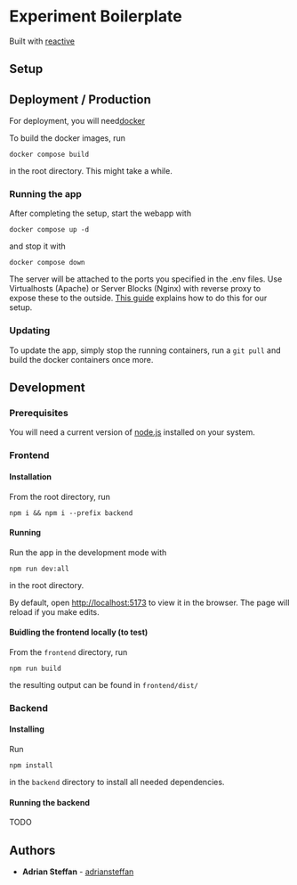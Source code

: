 # Experiment Boilerplate

Built with [reactive](https://github.com/adriansteffan/reactive)

## Setup

## Deployment / Production

For deployment, you will need[docker](https://docs.docker.com/engine/install/)


To build the docker images, run 

```
docker compose build
```

in the root directory. This might take a while.

### Running the app

After completing the setup, start the webapp with

```
docker compose up -d
```

and stop it with

```
docker compose down
```

The server will be attached to the ports you specified in the .env files.
Use Virtualhosts (Apache) or Server Blocks (Nginx) with reverse proxy to expose these to the outside. [This guide](https://gist.github.com/adriansteffan/48c9bda7237a8a7fcc5bb6987c8e1790) explains how to do this for our setup.

### Updating

To update the app, simply stop the running containers, run a `git pull` and build the docker containers once more.

## Development

### Prerequisites

You will need a current version of [node.js](https://nodejs.org/en/download/) installed on your system.

### Frontend

#### Installation

From the root directory, run

```
npm i && npm i --prefix backend
```

#### Running

Run the app in the development mode with

```
npm run dev:all
```
in the root directory.

By default, open [http://localhost:5173](http://localhost:5173) to view it in the browser.
The page will reload if you make edits.

#### Buidling the frontend locally (to test)


From the `frontend` directory, run

```
npm run build
```

the resulting output can be found in `frontend/dist/`


### Backend

#### Installing

Run 

```
npm install
```

in the `backend` directory to install all needed dependencies.


#### Running the backend


TODO


## Authors

* **Adrian Steffan** - [adriansteffan](https://github.com/adriansteffan)